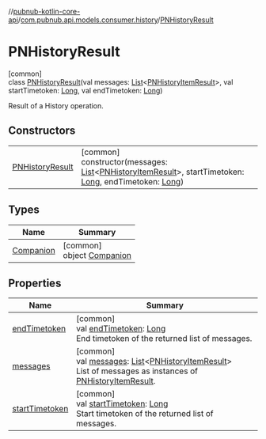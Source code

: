 //[pubnub-kotlin-core-api](../../../index.md)/[com.pubnub.api.models.consumer.history](../index.md)/[PNHistoryResult](index.md)

# PNHistoryResult

[common]\
class [PNHistoryResult](index.md)(val messages: [List](https://kotlinlang.org/api/latest/jvm/stdlib/kotlin-stdlib/kotlin.collections/-list/index.html)&lt;[PNHistoryItemResult](../-p-n-history-item-result/index.md)&gt;, val startTimetoken: [Long](https://kotlinlang.org/api/latest/jvm/stdlib/kotlin-stdlib/kotlin/-long/index.html), val endTimetoken: [Long](https://kotlinlang.org/api/latest/jvm/stdlib/kotlin-stdlib/kotlin/-long/index.html))

Result of a History operation.

## Constructors

| | |
|---|---|
| [PNHistoryResult](-p-n-history-result.md) | [common]<br>constructor(messages: [List](https://kotlinlang.org/api/latest/jvm/stdlib/kotlin-stdlib/kotlin.collections/-list/index.html)&lt;[PNHistoryItemResult](../-p-n-history-item-result/index.md)&gt;, startTimetoken: [Long](https://kotlinlang.org/api/latest/jvm/stdlib/kotlin-stdlib/kotlin/-long/index.html), endTimetoken: [Long](https://kotlinlang.org/api/latest/jvm/stdlib/kotlin-stdlib/kotlin/-long/index.html)) |

## Types

| Name | Summary |
|---|---|
| [Companion](-companion/index.md) | [common]<br>object [Companion](-companion/index.md) |

## Properties

| Name | Summary |
|---|---|
| [endTimetoken](end-timetoken.md) | [common]<br>val [endTimetoken](end-timetoken.md): [Long](https://kotlinlang.org/api/latest/jvm/stdlib/kotlin-stdlib/kotlin/-long/index.html)<br>End timetoken of the returned list of messages. |
| [messages](messages.md) | [common]<br>val [messages](messages.md): [List](https://kotlinlang.org/api/latest/jvm/stdlib/kotlin-stdlib/kotlin.collections/-list/index.html)&lt;[PNHistoryItemResult](../-p-n-history-item-result/index.md)&gt;<br>List of messages as instances of [PNHistoryItemResult](../-p-n-history-item-result/index.md). |
| [startTimetoken](start-timetoken.md) | [common]<br>val [startTimetoken](start-timetoken.md): [Long](https://kotlinlang.org/api/latest/jvm/stdlib/kotlin-stdlib/kotlin/-long/index.html)<br>Start timetoken of the returned list of messages. |
